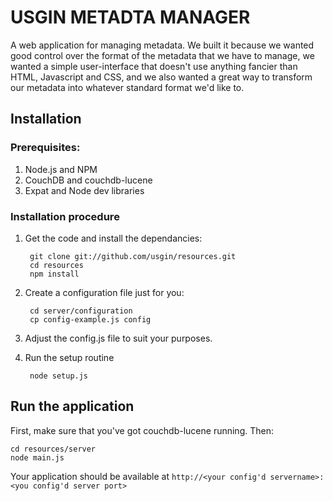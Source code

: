 # USGIN METADTA MANAGER

A web application for managing metadata. We built it because we wanted good control over the format of the metadata
that we have to manage, we wanted a simple user-interface that doesn't use anything fancier than HTML, Javascript and
CSS, and we also wanted a great way to transform our metadata into whatever standard format we'd like to.

## Installation
### Prerequisites:
1. Node.js and NPM
2. CouchDB and couchdb-lucene
3. Expat and Node dev libraries

### Installation procedure
1. Get the code and install the dependancies:

	    git clone git://github.com/usgin/resources.git
	    cd resources
	    npm install

2. Create a configuration file just for you:

	    cd server/configuration
	    cp config-example.js config
	
3. Adjust the config.js file to suit your purposes.
4. Run the setup routine

	    node setup.js
	
## Run the application
First, make sure that you've got couchdb-lucene running. Then:

	cd resources/server
	node main.js
	
Your application should be available at `http://<your config'd servername>:<you config'd server port>`

